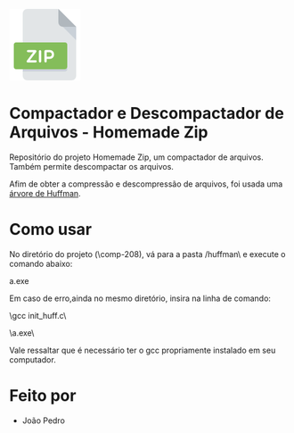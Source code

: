 
  ![Homemade zip - logo](/zip3.png)
  
 # Compactador e Descompactador de Arquivos - Homemade Zip
  
  Repositório do projeto Homemade Zip, um compactador de arquivos. Também permite descompactar os arquivos.  
  
  Afim de obter a compressão e descompressão de arquivos, foi usada uma [árvore de Huffman](https://www.ime.usp.br/~pf/analise_de_algoritmos/aulas/huffman.html#:~:text=Uma%20%C3%A1rvore%20de%20Huffman%20%C3%A9,Seja%20S%20um%20conjunto%20qualquer.).

# Como usar

No diretório do projeto (\comp-208\), vá para a pasta \/huffman\ e execute o comando abaixo:  

a.exe  

Em caso de erro,ainda no mesmo diretório, insira na linha de comando:  

\gcc init_huff.c\  

\a.exe\  

Vale ressaltar que é necessário ter o gcc propriamente instalado em seu computador.

# Feito por

- João Pedro



